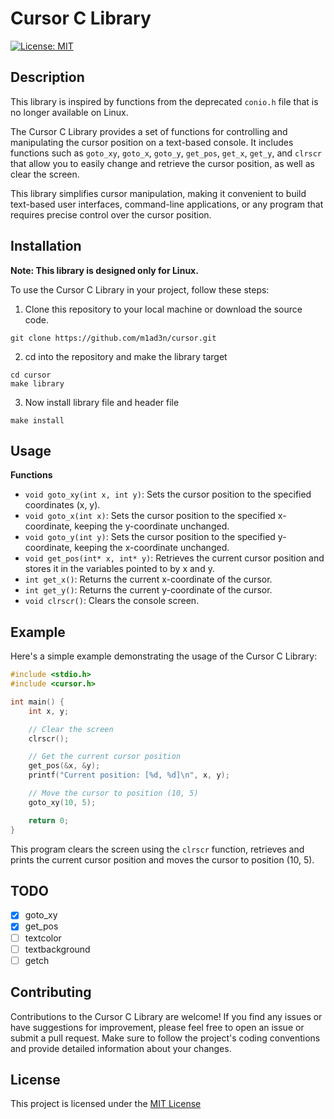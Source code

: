 # Cursor C Library

[![License: MIT](https://img.shields.io/badge/License-MIT-yellow.svg)](https://opensource.org/licenses/MIT)

## Description

This library is inspired by functions from the deprecated `conio.h` file that is no longer available on Linux.

The Cursor C Library provides a set of functions for controlling and manipulating the cursor position on a text-based console. It includes functions such as `goto_xy`, `goto_x`, `goto_y`, `get_pos`, `get_x`, `get_y`, and `clrscr` that allow you to easily change and retrieve the cursor position, as well as clear the screen.

This library simplifies cursor manipulation, making it convenient to build text-based user interfaces, command-line applications, or any program that requires precise control over the cursor position.

## Installation

**Note: This library is designed only for Linux.**

To use the Cursor C Library in your project, follow these steps:

1. Clone this repository to your local machine or download the source code.
```shell
git clone https://github.com/m1ad3n/cursor.git
```

2. cd into the repository and make the library target
```shell
cd cursor
make library
```

3. Now install library file and header file
```shell
make install
```

## Usage
**Functions**
- `void goto_xy(int x, int y)`: Sets the cursor position to the specified coordinates (x, y).
- `void goto_x(int x)`: Sets the cursor position to the specified x-coordinate, keeping the y-coordinate unchanged.
- `void goto_y(int y)`: Sets the cursor position to the specified y-coordinate, keeping the x-coordinate unchanged.
- `void get_pos(int* x, int* y)`: Retrieves the current cursor position and stores it in the variables pointed to by x and y.
- `int get_x()`: Returns the current x-coordinate of the cursor.
- `int get_y()`: Returns the current y-coordinate of the cursor.
- `void clrscr()`: Clears the console screen.

## Example
Here's a simple example demonstrating the usage of the Cursor C Library:

```c
#include <stdio.h>
#include <cursor.h>

int main() {
    int x, y;

    // Clear the screen
    clrscr();

    // Get the current cursor position
    get_pos(&x, &y);
    printf("Current position: [%d, %d]\n", x, y);

    // Move the cursor to position (10, 5)
    goto_xy(10, 5);

    return 0;
}
```

This program clears the screen using the `clrscr` function, retrieves and prints the current cursor position and moves the cursor to position (10, 5).

## TODO
- [x] goto_xy
- [x] get_pos
- [ ] textcolor
- [ ] textbackground
- [ ] getch

## Contributing
Contributions to the Cursor C Library are welcome! If you find any issues or have suggestions for improvement, please feel free to open an issue or submit a pull request. Make sure to follow the project's coding conventions and provide detailed information about your changes.

## License
This project is licensed under the [MIT License](LICENSE)